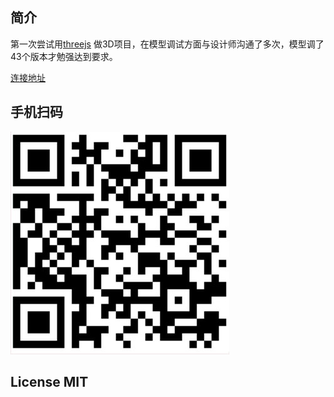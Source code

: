 ## 简介

第一次尝试用[threejs](https://threejs.org) 做3D项目，在模型调试方面与设计师沟通了多次，模型调了43个版本才勉强达到要求。

[连接地址](https://bobby169.github.io/3dCar/)

## 手机扫码

![image](https://raw.githubusercontent.com/bobby169/3dCar/master/img/qrcode.jpg?v=3)

## License MIT